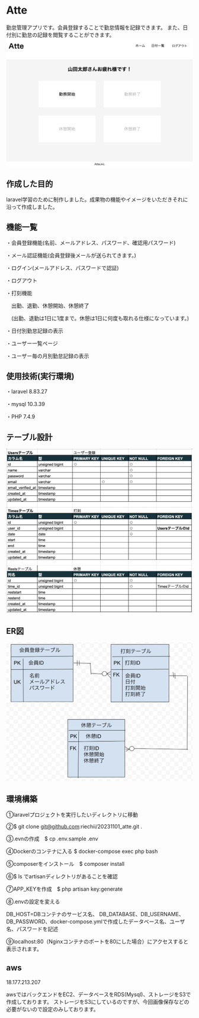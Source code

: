 # Atte
勤怠管理アプリです。会員登録することで勤怠情報を記録できます。
また、日付別に勤怠の記録を閲覧することができます。
![Atte_top](https://github.com/riechii/20231101_atte/blob/main/Atte_top.png)
## 作成した目的
laravel学習のために制作しました。成果物の機能やイメージをいただきそれに沿って作成しました。
## 機能一覧
・会員登録機能(名前、メールアドレス、パスワード、確認用パスワード)

・メール認証機能(会員登録後メールが送られてきます。)

・ログイン(メールアドレス、パスワードで認証)

・ログアウト

・打刻機能

　出勤、退勤、休憩開始、休憩終了

　(出勤、退勤は1日に1度まで。休憩は1日に何度も取れる仕様になっています。)

・日付別勤怠記録の表示

・ユーザー一覧ページ

・ユーザー毎の月別勤怠記録の表示
## 使用技術(実行環境)
・laravel 8.83.27

・mysql 10.3.39

・PHP 7.4.9
## テーブル設計
![Atte_table](https://github.com/riechii/20231101_atte/blob/main/Atte_table.png)
## ER図
![Atte_er](https://github.com/riechii/20231101_atte/blob/main/Atte_er.png)
## 環境構築
①laravelプロジェクトを実行したいディレクトリに移動

②$ git clone git@github.com:riechii/20231101_atte.git .

③.evnの作成　$ cp .env.sample .env

④Dockerのコンテナに入る $ docker-compose exec php bash

⑤composerをインストール　$ composer install

⑥$ ls でartisanディレクトリがあることを確認

⑦APP_KEYを作成　$ php artisan key:generate

⑧.envの設定を変える

DB_HOST=DBコンテナのサービス名、 DB_DATABASE、DB_USERNAME、DB_PASSWORD、docker-compose.ymlで作成したデータベース名、ユーザ名、パスワードを記述

⑨localhost:80（Nginxコンテナのポートを80にした場合）にアクセスすると表示されます。
## aws
18.177.213.207

awsではバックエンドをEC2、データベースをRDS(Mysql)、ストレージをS3で作成しております。
ストレージをS3にしているのですが、今回画像保存などの必要がないので設定のみしております。
